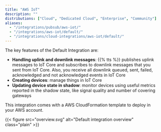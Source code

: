 ```yaml
---
title: "AWS IoT"
description: ""
distributions: ["Cloud", "Dedicated Cloud", "Enterprise", "Community"]
aliases:
  - "/integrations/pubsub/aws-iot/"
  - "/integrations/aws-iot/default/"
  - "/integrations/cloud-integrations/aws-iot/default/"
---
```


The key features of the Default Integration are:

- **Handling uplink and downlink messages**: {{% tts %}} publishes uplink messages to IoT Core and subscribes to downlink messages that you sent from IoT Core. Also, you receive all downlink queued, sent, failed, acknowledged and not acknowledged events in IoT Core
- **Creating devices**: manage things in IoT Core
- **Updating device state in shadow**: monitor devices using useful metrics reported in the shadow state, like signal quality and number of covering gateways

This integration comes with a AWS CloudFormation template to deploy in your AWS account.

{{< figure src="overview.svg" alt="Default integration overview" class="plain" >}}
